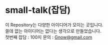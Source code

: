 # small-talk(잡담)
이 Repository는 다양한 아이디어가 모이는 곳입니다. <br />
쓸데 없는 아이디어는 없다는 생각으로 만들었습니다. <br />
첫번째 잡담 : 100지
문의 : Gnow@gmail.com
